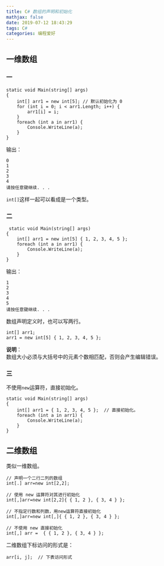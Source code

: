```yaml
---
title: C# 数组的声明和初始化
mathjax: false
date: 2019-07-12 18:43:29
tags: C#
categories: 编程爱好
---
```


## 一维数组

### 一

```Csharp
static void Main(string[] args)
{
    int[] arr1 = new int[5]; // 默认初始化为 0
    for (int i = 0; i < arr1.Length; i++) {
        arr1[i] = i;
    }
    foreach (int a in arr1) {
        Console.WriteLine(a);
    }
}
```
<!--more-->

输出：

```Csharp
0
1
2
3
4
请按任意键继续. . .
```

`int[]`这样一起可以看成是一个类型。

### 二

```Csharp
 static void Main(string[] args)
{
    int[] arr1 = new int[5] { 1, 2, 3, 4, 5 };
    foreach (int a in arr1) {
        Console.WriteLine(a);
    }
}

```
输出：
```Csharp
1
2
3
4
5
请按任意键继续. . .
```
数组声明定义时，也可以写两行。

```Csharp
int[] arr1;
arr1 = new int[5] { 1, 2, 3, 4, 5 };
```

**说明**：   
数组大小必须与大括号中的元素个数相匹配，否则会产生编辑错误。

### 三

不使用`new`运算符，直接初始化。

```Csharp
static void Main(string[] args)
{
    int[] arr1 = { 1, 2, 3, 4, 5 };  // 直接初始化。
    foreach (int a in arr1) {
        Console.WriteLine(a);
    }
}
```

## 二维数组

类似一维数组。

```Csharp
// 声明一个二行二列的数组
int[.] arr=new int[2,2]; 
```
```Csharp
// 使用 new 运算符对其进行初始化
int[,]arr=new int[2,2]{ { 1, 2 }, { 3, 4 } };
```
```Csharp
// 不指定行数和列数，用new运算符直接初始化
int[,]arr=new int[,]{ { 1, 2 }, { 3, 4 } };
```
```Csharp
// 不使用 new 直接初始化
int[,] arr =  { { 1, 2 }, { 3, 4 } };
```

二维数组下标访问的形式是：

```CSharp
arr[i, j];  // 下表访问形式
```
<!--
<hr/>
<span style="color:gray;font-size:12px">
参考：
1.[link-01]()
2.[link-02]()
3.[link-03]()
4.[link-04]()
5.[link-05]()
</span>
-->